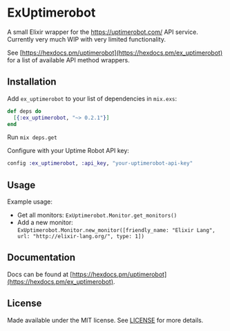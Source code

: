 # ExUptimerobot

A small Elixir wrapper for the https://uptimerobot.com/ API service. Currently
very much WIP with very limited functionality.

See [https://hexdocs.pm/uptimerobot](https://hexdocs.pm/ex_uptimerobot) for a list 
of available API method wrappers.

## Installation

Add `ex_uptimerobot` to your list of dependencies in `mix.exs`:

```elixir
def deps do
  [{:ex_uptimerobot, "~> 0.2.1"}]
end
```

Run `mix deps.get`

Configure with your Uptime Robot API key:

```elixir
config :ex_uptimerobot, :api_key, "your-uptimerobot-api-key"
```

## Usage

Example usage:
- Get all monitors: `ExUptimerobot.Monitor.get_monitors()`
- Add a new monitor: `ExUptimerobot.Monitor.new_monitor([friendly_name: "Elixir Lang", url: "http://elixir-lang.org/", type: 1])`


## Documentation

Docs can be found at [https://hexdocs.pm/uptimerobot](https://hexdocs.pm/ex_uptimerobot).

## License

Made available under the MIT license. See [LICENSE](LICENSE.md) for more details.
